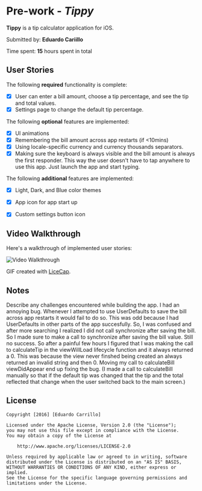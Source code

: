 # Pre-work - *Tippy*

**Tippy** is a tip calculator application for iOS.

Submitted by: **Eduardo Cariillo**

Time spent: **15** hours spent in total

## User Stories

The following **required** functionality is complete:

* [x] User can enter a bill amount, choose a tip percentage, and see the tip and total values.
* [x] Settings page to change the default tip percentage.

The following **optional** features are implemented:
* [x] UI animations
* [x] Remembering the bill amount across app restarts (if <10mins)
* [x] Using locale-specific currency and currency thousands separators.
* [x] Making sure the keyboard is always visible and the bill amount is always the first responder. This way the user doesn't have to tap anywhere to use this app. Just launch the app and start typing.

The following **additional** features are implemented:

- [x] Light, Dark, and Blue color themes
- [x] App icon for app start up
- [x] Custom settings button icon


## Video Walkthrough 

Here's a walkthrough of implemented user stories:

<img src='http://i.imgur.com/zdjSLG8.gif' title='Video Walkthrough' width='' alt='Video Walkthrough' />

GIF created with [LiceCap](http://www.cockos.com/licecap/).

## Notes

Describe any challenges encountered while building the app.
I had an annoying bug. Whenever I attempted to use UserDefaults to save the bill across app restarts it would fail to do so. This was odd because I had UserDefaults in other parts of the app succesfully. So, I was confused and after more searching I realized I did not call synchronize after saving the bill. So I made sure to make a call to synchronize after saving the bill value. Still no success. So after a painful few hours I figured that I was making the call to calculateTip in the viewWillLoad lifecycle function and it always returned a 0. This was because the view never finshed being created an always returned an invalid string and then 0. Moving my call to calculateBill viewDidAppear end up fixing the bug. (I made a call to calculateBill manually so that if the default tip was changed that the tip and the total reflected that change when the user switched back to the main screen.)
## License

    Copyright [2016] [Eduardo Carrillo]

    Licensed under the Apache License, Version 2.0 (the "License");
    you may not use this file except in compliance with the License.
    You may obtain a copy of the License at

        http://www.apache.org/licenses/LICENSE-2.0

    Unless required by applicable law or agreed to in writing, software
    distributed under the License is distributed on an "AS IS" BASIS,
    WITHOUT WARRANTIES OR CONDITIONS OF ANY KIND, either express or implied.
    See the License for the specific language governing permissions and
    limitations under the License.
